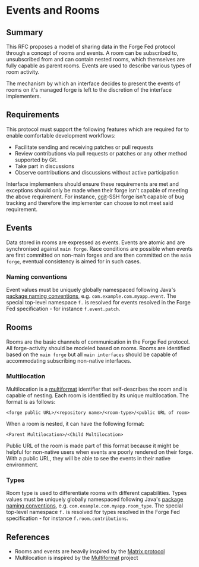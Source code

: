 # Events and Rooms

## Summary

This RFC proposes a model of sharing data in the Forge Fed protocol
through a concept of rooms and events. A room can be subscribed to,
unsubscribed from and can contain nested rooms, which themselves are
fully capable as parent rooms. Events are used to describe various types
of room activity.

The mechanism by which an interface decides to present the events of
rooms on it's managed forge is left to the discretion of the interface
implementers.

## Requirements

This protocol must support the following features which are required for
to enable comfortable development workflows:

-   Facilitate sending and receiving patches or pull requests
-   Review contributions via pull requests or patches or any other method
    supported by Git.
-   Take part in discussions
-   Observe contributions and discussions without active participation

Interface implementers should ensure these requirements are met and
exceptions should only be made when their forge isn't capable of meeting
the above requirement. For instance,
[cgit](https://git.zx2c4.com/cgit/about/)-SSH forge isn't capable of bug
tracking and therefore the implementer can choose to not meet said
requirement.

## Events

Data stored in rooms are expressed as events. Events are atomic and are
synchronised against `main forge`. Race conditions are possible when
events are first committed on non-main forges and are then committed on
the `main forge`, eventual consistency is aimed for in such cases.

### Naming conventions

Event values must be uniquely globally namespaced following Java's
[package naming
conventions](https://en.wikipedia.org/wiki/Java_package#Package_naming_conventions),
e.g. `com.example.com.myapp.event`. The special top-level namespace `f.`
is resolved for events resolved in the Forge Fed specification - for
instance `f.event.patch`.

## Rooms

Rooms are the basic channels of communication in the Forge Fed protocol.
All forge-activity should be modeled based on rooms. Rooms are
identified based on the `main forge` but all `main interfaces` should be
capable of accommodating subscribing non-native interfaces.

### Multilocation

Multilocation is a [multiformat](https://multiformats.io/multihash/)
identifier that self-describes the room and is capable of nesting. Each
room is identified by its unique multilocation. The format is as
follows:

```
<forge public URL>/<repository name>/<room-type>/<public URL of room>
```

When a room is nested, it can have the following format:

```
<Parent Multilocation>/<Child Multilocation>
```

Public URL of the room is made part of this format because it might be
helpful for non-native users when events are poorly rendered on their
forge. With a public URL, they will be able to see the events in their
native environment.

### Types

Room type is used to differentiate rooms with different capabilities.
Types values must be uniquely globally namespaced following Java's
[package naming
conventions](https://en.wikipedia.org/wiki/Java_package#Package_naming_conventions),
e.g. `com.example.com.myapp.room_type`. The special top-level namespace `f.`
is resolved for types resolved in the Forge Fed specification - for
instance `f.room.contributions`.

## References

-   Rooms and events are heavily inspired by the [Matrix
    protocol](https://matrix.org/docs/spec/#architecture)
-   Multilocation is inspired by the
    [Multiformat](https://multiformats.io/) project
